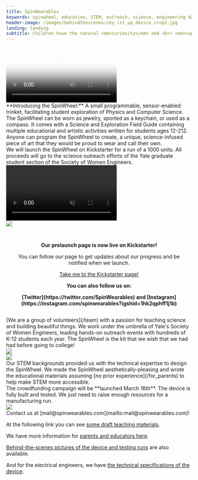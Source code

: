 ```yaml
---
title: SpinWearables
keywords: spinwheel, education, STEM, outreach, science, engineering day, electronics, computer science, physics
header-image: /images/behindthescenes/sky_lit_up_device_crop2.jpg
landing: landing
subtitle: Children have the natural <em>curiosity</em> and <br> <em>capacity</em> to engineer a better world. <br> <br> Our kits just remind them.
---
```


<div class="row dark-transparent">
<div class="column"><video style="margin:auto;max-width:100%;" poster="/images/kickvideo_snap.jpg" src="/images/kickvideo.mp4" playsinline controls></video></div>
</div>

<div class="row">
<div class="column long-text">
**Introducing the SpinWheel:** A small programmable, sensor-enabled trinket, facilitating student exploration of Physics and Computer Science. The SpinWheel can be worn as jewelry, sported as a keychain, or used as a compass. It comes with a Science and Exploration Field Guide containing multiple educational and artistic activities written for students ages 12-212. Anyone can program the SpinWheel to create, a unique, science-infused piece of art that they would be proud to wear and call their own.
</div>
</div>
    
<div class="row">
<div class="column large-text">
We will launch the SpinWheel on Kickstarter for a run of a 1000 units. All proceeds will go to the science outreach efforts
of the Yale graduate student section of the Society of Women Engineers.
</div>
<div class="column column-long"><video src="/images/behindthescenes/pretty_device.mp4" muted autoplay playsinline loop></video></div>
</div>

<div class="row row-small-reverse dark-transparent">
<div class="column column-long"><img src="/images/behindthescenes/earring_3.jpg"></div>
<div class="column large-text">
<style>
#kickstarter {
  margin: auto;
  width: 90%;
  text-align: center;
  padding: 1em;
}

#kickstarter > a {
  margin: 0.2em;
  padding: 0.5em 1em;
  text-align: center;
  text-decoration: none;
}
</style>
<div method="get" id="kickstarter">
<p><strong>Our prelaunch page is now live on Kickstarter!</strong></p>    
<p>You can follow our page to get updates about our progress and be notified when we launch.</p>
<a href="https://www.kickstarter.com/projects/spinwheel/the-spinwheel-the-colorful-wearable-programming-kit" class="round-button">Take me to the Kickstarter page!</a>
<p><strong>You can also follow us on:</strong></p>
<p><strong>[Twitter](https://twitter.com/SpinWearables) and [Instagram](https://instagram.com/spinwearables?igshid=1hk2qphff1j1b)</strong></p>
</div>
</div>
</div>


<div class="row">
<div class="column">
[We are a group of volunteers](/team) with a passion for teaching science and building beautiful things. We work under the umbrella of Yale's Society of Women Engineers, leading hands-on outreach events with hundreds of K-12 students each year. The SpinWheel is the kit that we wish that we had had before going to college!   
</div>
<div class="column column-long"><img src="/images/team_2.jpg"></div>
</div>

<div class="row row-small-reverse dark-transparent">
<div class="column column-long"><img src="/images/for_parents/kid_coding_spinwheel.jpg"></div>
<div class="column large-text">
Our STEM backgrounds provided us with the technical expertise to design the SpinWheel. We made the SpinWheel aesthetically-pleasing and wrote the educational materials assuming [no prior experience](/for_parents) to help make STEM more accessible. 
</div>

</div>

<div class="row">
<div class="column large-text">
The crowdfunding campaign will be **launched March 16th**. The device is fully built and tested. We just need to raise enough resources for a manufacturing run.
</div>
<div class="column column-long"><img src="/images/behindthescenes/keychain_illuminated_cropped.jpg"></div>
</div>

<div class="row dark">
<div class="column">
Contact us at [mail@spinwearables.com](mailto:mail@spinwearables.com)!

At the following link you can see [some draft teaching materials](/book).
    
We have more information for [parents and educators here](/for_parents).

[Behind-the-scenes pictures of the device and testing runs](/behindthescenes) are also available.

And for the electrical engineers, we have [the technical specifications of the device](/specs).
</div>
</div>

